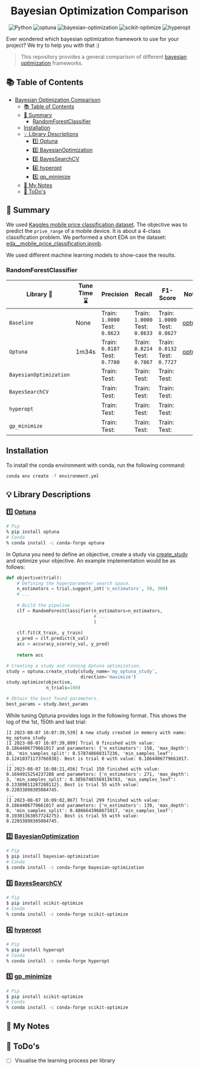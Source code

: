 <div align="center">

# Bayesian Optimization Comparison

![Python](https://img.shields.io/badge/python-3.11.4-green)
![optuna](https://img.shields.io/badge/optuna-3.2.0-blue)
![bayesian-optimization](https://img.shields.io/badge/bayesian--optimization-1.4.3-blue)
![scikit-optimize](https://img.shields.io/badge/scikit--optimize-0.9.0-blue)
![hyperopt](https://img.shields.io/badge/hyperopt-0.2.7-blue)

</div>

Ever wondered which bayesian optimization framework to use for your project? We try to help you with that :)  

> This repository provides a general comparison of different [bayesian optimization](https://en.wikipedia.org/wiki/Bayesian_optimization) frameworks. 

## :books: Table of Contents
- [Bayesian Optimization Comparison](#bayesian-optimization-comparison)
  - [:books: Table of Contents](#books-table-of-contents)
  - [:dart: Summary](#dart-summary)
    - [RandomForestClassifier](#randomforestclassifier)
  - [Installation](#installation)
  - [:bulb: Library Descriptions](#bulb-library-descriptions)
    - [:one: Optuna](#one-optuna)
    - [:two: BayesianOptimization](#two-bayesianoptimization)
    - [:three: BayesSearchCV](#three-bayessearchcv)
    - [:four: hyperopt](#four-hyperopt)
    - [:five: gp\_minimize](#five-gp_minimize)
  - [:pencil: My Notes](#pencil-my-notes)
  - [:calendar: ToDo's](#calendar-todos)

## :dart: Summary

We used [Kaggles mobile price classification dataset](https://www.kaggle.com/datasets/iabhishekofficial/mobile-price-classification?datasetId=11167&sortBy=voteCount). The objective was to predict the `prive_range` of a mobile device. It is about a 4-class classification problem. We performed a short EDA on the dataset: [eda__mobile_price_classification.ipynb](https://github.com/PeeteKeesel/bayes-opt-battle/blob/main/notebooks/eda__mobile_price_classification.ipynb).

We used different machine learning models to show-case the results. 

### RandomForestClassifier

| Library :robot:        | Tune Time :hourglass: | Precision | Recall | F1-Score | Notebook :closed_book: | 
| ---------------------- | ---- | ---- | ---- | ---- | ---- |
| `Baseline`             | None | Train: `1.0000` <br> Test: `0.8623` | Train: `1.0000` <br> Test: `0.8633` | Train: `1.0000` <br> Test: `0.8627` | [optuna.ipynb](notebooks/optuna.ipynb) |
| `Optuna`               |  1m34s  | Train: `0.8187` <br> Test: `0.7780` | Train: `0.8214` <br> Test: `0.7867` | Train: `0.8132` <br> Test: `0.7727` | [optuna.ipynb](notebooks/optuna.ipynb) |
| `BayesianOptimization` | | Train:<br> Test:| Train:<br> Test:| Train:<br> Test:|  |
| `BayesSearchCV`        | | Train:<br> Test:| Train:<br> Test:| Train:<br> Test:|  |
| `hyperopt`             | | Train:<br> Test:| Train:<br> Test:| Train:<br> Test:|  |
| `gp_minimize`          | | Train:<br> Test:| Train:<br> Test:| Train:<br> Test:|  |

## Installation

To install the conda environment with conda, run the following command:

```bash
conda env create -f environment.yml
```

## :bulb: Library Descriptions
### :one: [Optuna](https://optuna.org/)

```bash
# Pip
% pip install optuna
# Conda
% conda install -c conda-forge optuna
```

In Optuna you need to define an objective, create a study via [create_study]() and optimize your objective. An example implementation would be as follows:

```python
def objective(trial):
    # Defining the hyperparameter search space.
    n_estimators = trial.suggest_int('n_estimators', 50, 300)
    # ...
    
    # Build the pipeline
    clf = RandomForestClassifier(n_estimators=n_estimators,
                                 # ...  
                                 )
    
    clf.fit(X_train, y_train)
    y_pred = clf.predict(X_val)
    acc = accuracy_score(y_val, y_pred)
    
    return acc

# Creating a study and running Optuna optimization.
study = optuna.create_study(study_name='my_optuna_study',
                            direction='maximize')
study.optimize(objective, 
               n_trials=100)

# Obtain the best found parameters.
best_params = study.best_params
```


While tuning Optuna provides logs in the following format. This shows the log of the 1st, 150th and last trial:

```
[I 2023-08-07 16:07:39,539] A new study created in memory with name: my_optuna_study
[I 2023-08-07 16:07:39,809] Trial 0 finished with value: 0.1864406779661017 and parameters: {'n_estimators': 158, 'max_depth': 10, 'min_samples_split': 0.578748660317236, 'min_samples_leaf': 0.12410371173766938}. Best is trial 0 with value: 0.1864406779661017.
...
[I 2023-08-07 16:08:21,456] Trial 150 finished with value: 0.1694915254237288 and parameters: {'n_estimators': 271, 'max_depth': 3, 'min_samples_split': 0.38567485569136783, 'min_samples_leaf': 0.13389811287208112}. Best is trial 55 with value: 0.22033898305084745.
...
[I 2023-08-07 16:09:02,867] Trial 299 finished with value: 0.1864406779661017 and parameters: {'n_estimators': 139, 'max_depth': 8, 'min_samples_split': 0.4866643968671017, 'min_samples_leaf': 0.19301363057724275}. Best is trial 55 with value: 0.22033898305084745.
```

### :two: [BayesianOptimization](https://github.com/bayesian-optimization/BayesianOptimization)

```bash
# Pip
$ pip install bayesian-optimization
# Conda
$ conda install -c conda-forge bayesian-optimization
```

### :three: [BayesSearchCV](https://scikit-optimize.github.io/stable/modules/generated/skopt.BayesSearchCV.html)

```bash
# Pip
$ pip install scikit-optimize
# Conda
% conda install -c conda-forge scikit-optimize
```

### :four: [hyperopt](http://hyperopt.github.io/hyperopt/)

```bash
# Pip
% pip install hyperopt
# Conda
% conda install -c conda-forge hyperopt
```

### :five: [gp_minimize](https://scikit-optimize.github.io/stable/modules/generated/skopt.gp_minimize.html)

```bash
# Pip
$ pip install scikit-optimize
# Conda
% conda install -c conda-forge scikit-optimize
```

## :pencil: My Notes 



## :calendar: ToDo's

- [ ] Visualise the learning process per library

